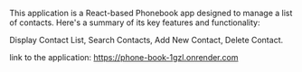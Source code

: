 
This application is a React-based Phonebook app designed to manage a list of contacts. 
Here's a summary of its key features and functionality:

Display Contact List, 
Search Contacts, 
Add New Contact, 
Delete Contact.

link to the application: https://phone-book-1gzl.onrender.com
